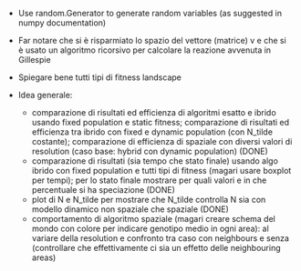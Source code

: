 - Use random.Generator to generate random variables (as suggested in numpy documentation)

- Far notare che si è risparmiato lo spazio del vettore (matrice) v e che si è usato un 
algoritmo ricorsivo per calcolare la reazione avvenuta in Gillespie

- Spiegare bene tutti tipi di fitness landscape

- Idea generale:
  - comparazione di risultati ed efficienza di algoritmi esatto e ibrido usando fixed population 
  e static fitness; comparazione di risultati ed efficienza tra ibrido con fixed e dynamic 
  population (con N\_tilde costante); comparazione di efficienza di spaziale con diversi valori di 
  resolution (caso base: hybrid con dynamic population) (DONE)
  - comparazione di risultati (sia tempo che stato finale) usando algo ibrido con fixed population 
  e tutti tipi di fitness (magari usare boxplot per tempi); per lo stato finale mostrare per quali 
  valori e in che percentuale si ha speciazione (DONE)
  - plot di N e N\_tilde per mostrare che N\_tilde controlla N sia con modello dinamico non spaziale
  che spaziale (DONE)
  - comportamento di algoritmo spaziale (magari creare schema del mondo con colore per indicare
  genotipo medio in ogni area): al variare della resolution e confronto tra caso con neighbours e 
  senza (controllare che effettivamente ci sia un effetto delle neighbouring areas)
